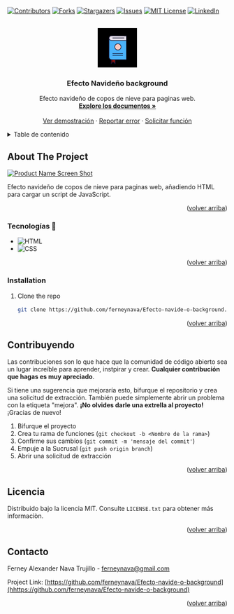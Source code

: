 
<a name="readme-top"></a>

[![Contributors][contributors-shield]][contributors-url]
[![Forks][forks-shield]][forks-url]
[![Stargazers][stars-shield]][stars-url]
[![Issues][issues-shield]][issues-url]
[![MIT License][license-shield]][license-url]
[![LinkedIn][linkedin-shield]][linkedin-url]

<!-- PROJECT LOGO -->
<br />
<div align="center">
  <a href="https://github.com/ferneynava/Efecto-navide-o-background">
    <img src="./images/112-book-morph-linealtrans.gif" alt="Logo" width="90" height="90">
  </a>

  <h3 align="center">Efecto Navideño background</h3>

  <p align="center">
    Efecto navideño de copos de nieve para paginas web.
    <br />
    <a href="https://github.com/ferneynava/Efecto-navide-o-background"><strong>Explore los documentos »</strong></a>
    <br />
    <br />
    <a href="https://ferneynava.github.io/Efecto-navide-o-background/">Ver demostración</a>
    ·
    <a href="https://github.com/othneildrew/Best-README-Template/issues">Reportar error</a>
    ·
    <a href="https://github.com/othneildrew/Best-README-Template/issues">Solicitar función</a>
  </p>
</div>



<!-- TABLE OF CONTENTS -->
<details>
  <summary>Table de contenido </summary>
  <ol>
    <li>
      <a href="#about-the-project">Acerca del proyecto</a>
      <ul>
        <li><a href="#built-with">Tecnologías 🔧</a></li>
      </ul>
    </li>
    <li>
      <a href="#getting-started">Empezando</a>
      <ul>
        <li><a href="#installation">Instalación</a></li>
      </ul>
    </li>
    <li><a href="#contributing">Contribuyendo</a></li>
    <li><a href="#license">Licencia</a></li>
    <li><a href="#contact">Contacto</a></li>
  </ol>
</details>



<!-- ABOUT THE PROJECT -->
## About The Project

[![Product Name Screen Shot][product-screenshot]](https://ferneynava.github.io/Efecto-navide-o-background/)

Efecto navideño de copos de nieve para paginas web, añadiendo HTML para cargar un script de JavaScript. 

<p align="right">(<a href="#readme-top">volver arriba</a>)</p>



### Tecnologías 🔧

* ![HTML]
* ![CSS]

<p align="right">(<a href="#readme-top">volver arriba</a>)</p>


### Installation

1. Clone the repo
   ```sh
   git clone https://github.com/ferneynava/Efecto-navide-o-background.git
   ```

<p align="right">(<a href="#readme-top">volver arriba</a>)</p>

<!-- CONTRIBUTING -->
## Contribuyendo

Las contribuciones son lo que hace que la comunidad de código abierto sea un lugar increíble para aprender, instpirar y crear. **Cualquier contribución que hagas es muy apreciado**.

Si tiene una sugerencia que mejoraría esto, bifurque el repositorio y crea una solicitud de extracción. También puede simplemente abrir un problema con la etiqueta "mejora". **¡No olvides darle una extrella al proyecto!** ¡Gracias de nuevo!

1. Bifurque el proyecto
2. Crea tu rama de funciones (`git checkout -b <Nombre de la rama>`)
3. Confirme sus cambios (`git commit -m 'mensaje del commit'`)
4. Empuje a la Sucrusal (`git push origin branch`)
5. Abrir una solicitud de extracción

<p align="right">(<a href="#readme-top">volver arriba</a>)</p>


<!-- LICENSE -->
## Licencia

Distribuido bajo la licencia MIT. Consulte `LICENSE.txt` para obtener más informaciòn.

<p align="right">(<a href="#readme-top">volver arriba</a>)</p>


<!-- CONTACT -->
## Contacto

Ferney Alexander Nava Trujillo - ferneynava@gmail.com

Project Link: [https://github.com/ferneynava/Efecto-navide-o-background](hhttps://github.com/ferneynava/Efecto-navide-o-background)

<p align="right">(<a href="#readme-top">volver arriba</a>)</p>


<!-- MARKDOWN LINKS & IMAGES -->
<!-- https://www.markdownguide.org/basic-syntax/#reference-style-links -->
[contributors-shield]: https://img.shields.io/github/contributors/ferneynava/Efecto-navide-o-background.svg?style=for-the-badge
[contributors-url]: https://github.com/ferneynava/Efecto-navide-o-background/graphs/contributors
[forks-shield]: https://img.shields.io/github/forks/ferneynava/Efecto-navide-o-background.svg?style=for-the-badge
[forks-url]: https://github.com/ferneynava/Efecto-navide-o-background/network/members
[stars-shield]: https://img.shields.io/github/stars/ferneynava/Efecto-navide-o-background.svg?style=for-the-badge
[stars-url]: https://github.com/ferneynava/Efecto-navide-o-background/stargazers
[issues-shield]: https://img.shields.io/github/issues/ferneynava/Efecto-navide-o-background.svg?style=for-the-badge
[issues-url]: https://github.com/ferneynava/Efecto-navide-o-background/issues
[license-shield]: https://img.shields.io/github/license/ferneynava/Efecto-navide-o-background.svg?style=for-the-badge
[license-url]: https://github.com/ferneynava/Efecto-navide-o-background/blob/master/LICENSE.txt
[linkedin-shield]: https://img.shields.io/badge/-LinkedIn-black.svg?style=for-the-badge&logo=linkedin&colorB=555
[linkedin-url]: https://www.linkedin.com/in/ferney-alexander-nava-trujillo-0478a8118/
[product-screenshot]: images/Efecto%20navide%C3%B1o.gif
[HTML]: https://img.shields.io/badge/HTML5-E34F26?style=for-the-badge&logo=html5&logoColor=white
[CSS]: https://img.shields.io/badge/CSS3-1572B6?style=for-the-badge&logo=css3&logoColor=white
